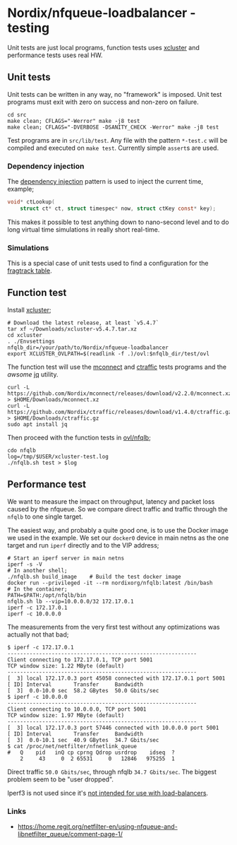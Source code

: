 # Nordix/nfqueue-loadbalancer - testing

Unit tests are just local programs, function tests uses
[xcluster](https://github.com/Nordix/xcluster) and performance tests uses
real HW.

## Unit tests

Unit tests can be written in any way, no "framework" is imposed. Unit
test programs must exit with zero on success and non-zero on failure.

```
cd src
make clean; CFLAGS="-Werror" make -j8 test
make clean; CFLAGS="-DVERBOSE -DSANITY_CHECK -Werror" make -j8 test
```

Test programs are in `src/lib/test`. Any file with the pattern
`*-test.c` will be compiled and executed on `make test`. Currently
simple `assert`s are used.

### Dependency injection

The [dependency injection](https://en.wikipedia.org/wiki/Dependency_injection)
pattern is used to inject the current time, example;

```c
void* ctLookup(
    struct ct* ct, struct timespec* now, struct ctKey const* key);
```

This makes it possible to test anything down to nano-second level and
to do long virtual time simulations in really short real-time.


### Simulations

This is a special case of unit tests used to find a
configuration for the [fragtrack table](../fragtrack.md#configuration).



## Function test

Install [xcluster](https://github.com/Nordix/xcluster);
```
# Download the latest release, at least `v5.4.7`
tar xf ~/Downloads/xcluster-v5.4.7.tar.xz
cd xcluster
. ./Envsettings
nfqlb_dir=/your/path/to/Nordix/nfqueue-loadbalancer
export XCLUSTER_OVLPATH=$(readlink -f .)/ovl:$nfqlb_dir/test/ovl
```

The function test will use the
[mconnect](https://github.com/Nordix/mconnect) and
[ctraffic](https://github.com/Nordix/ctraffic) tests programs and the
*awsome* [jq](https://stedolan.github.io/jq/) utility.

```
curl -L https://github.com/Nordix/mconnect/releases/download/v2.2.0/mconnect.xz > $HOME/Downloads/mconnect.xz
curl -L https://github.com/Nordix/ctraffic/releases/download/v1.4.0/ctraffic.gz > $HOME/Downloads/ctraffic.gz
sudo apt install jq
```


Then proceed with the function tests in [ovl/nfqlb](ovl/nfqlb);
```
cdo nfqlb
log=/tmp/$USER/xcluster-test.log
./nfqlb.sh test > $log
```


## Performance test

We want to measure the impact on throughput, latency and packet loss
caused by the nfqueue. So we compare direct traffic and traffic
through the `nfqlb` to one single target.

The easiest way, and probably a quite good one, is to use the Docker
image we used in the example. We set our `docker0` device in main
netns as the one target and run `iperf` directly and to the VIP
address;

```
# Start an iperf server in main netns
iperf -s -V
# In another shell;
./nfqlb.sh build_image    # Build the test docker image
docker run --privileged -it --rm nordixorg/nfqlb:latest /bin/bash
# In the container;
PATH=$PATH:/opt/nfqlb/bin
nfqlb.sh lb --vip=10.0.0.0/32 172.17.0.1
iperf -c 172.17.0.1
iperf -c 10.0.0.0
```

The measurements from the very first test without any optimizations
was actually not that bad;


```
$ iperf -c 172.17.0.1
------------------------------------------------------------
Client connecting to 172.17.0.1, TCP port 5001
TCP window size: 1.22 MByte (default)
------------------------------------------------------------
[  3] local 172.17.0.3 port 45058 connected with 172.17.0.1 port 5001
[ ID] Interval       Transfer     Bandwidth
[  3]  0.0-10.0 sec  58.2 GBytes  50.0 Gbits/sec
$ iperf -c 10.0.0.0
------------------------------------------------------------
Client connecting to 10.0.0.0, TCP port 5001
TCP window size: 1.97 MByte (default)
------------------------------------------------------------
[  3] local 172.17.0.3 port 57446 connected with 10.0.0.0 port 5001
[ ID] Interval       Transfer     Bandwidth
[  3]  0.0-10.1 sec  40.9 GBytes  34.7 Gbits/sec
$ cat /proc/net/netfilter/nfnetlink_queue
#   Q    pid   inQ cp cprng Qdrop usrdrop    idseq  ?
    2     43     0  2 65531     0   12846   975255  1
```

Direct traffic `50.0 Gbits/sec`, through nfqlb `34.7 Gbits/sec`. The
biggest problem seem to be "user dropped".


Iperf3 is not used since it's [not intended for use with load-balancers](https://github.com/esnet/iperf/issues/823).


### Links

* https://home.regit.org/netfilter-en/using-nfqueue-and-libnetfilter_queue/comment-page-1/

